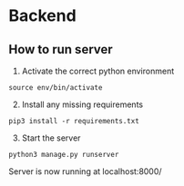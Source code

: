 # Backend

## How to run server
1. Activate the correct python environment
```
source env/bin/activate
```

2. Install any missing requirements
```
pip3 install -r requirements.txt
```

3. Start the server
```
python3 manage.py runserver
```

Server is now running at localhost:8000/